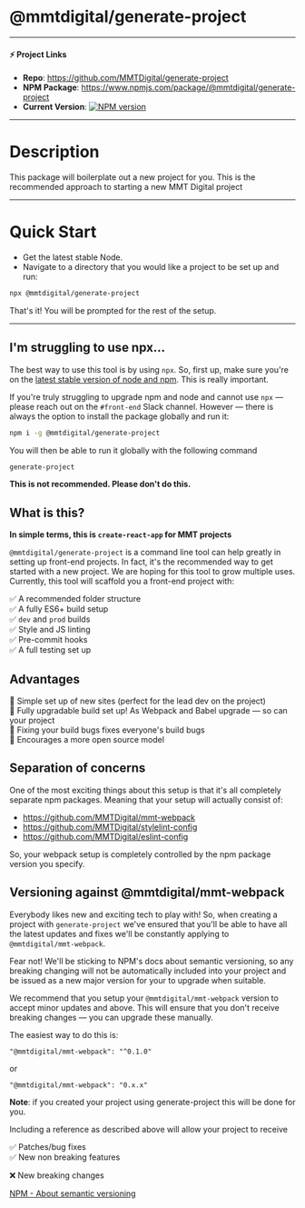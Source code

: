 # @mmtdigital/generate-project

---
#### ⚡️ Project Links ####
- **Repo**: https://github.com/MMTDigital/generate-project   
- **NPM Package**: https://www.npmjs.com/package/@mmtdigital/generate-project    
- **Current Version**:  [![NPM version][npm-image]][npm-url]
---

# Description
This package will boilerplate out a new project for you. This is the recommended approach to starting a new MMT Digital project

---
# Quick Start

- Get the latest stable Node.
- Navigate to a directory that you would like a project to be set up and run:

```bash
npx @mmtdigital/generate-project
```

That's it! You will be prompted for the rest of the setup.

---

## I'm struggling to use npx...
The best way to use this tool is by using `npx`. So, first up, make sure you're on the [latest stable version of node and npm](node-and-npm.md). This is really important.

If you're truly struggling to upgrade npm and node and cannot use `npx` — please reach out on the `#front-end` Slack channel. However — there is always the option to install the package globally and run it:

```bash
npm i -g @mmtdigital/generate-project
```

You will then be able to run it globally with the following command

```bash
generate-project
```

**This is not recommended. Please don't do this.**


## What is this?

**In simple terms, this is `create-react-app` for MMT projects**

`@mmtdigital/generate-project` is a command line tool can help greatly in setting up front-end projects. In fact, it's the recommended way to get started with a new project. We are hoping for this tool to grow multiple uses. Currently, this tool will scaffold you a front-end project with:

✅ A recommended folder structure  
✅ A fully ES6+ build setup  
✅ `dev` and `prod` builds  
✅ Style and JS linting  
✅ Pre-commit hooks  
✅ A full testing set up  

## Advantages

🎉  Simple set up of new sites (perfect for the lead dev on the project)  
🎉  Fully upgradable build set up! As Webpack and Babel upgrade — so can your project  
🎉  Fixing your build bugs fixes everyone's build bugs  
🎉  Encourages a more open source model  

## Separation of concerns

One of the most exciting things about this setup is that it's all completely separate npm packages. Meaning that your setup will actually consist of:

* https://github.com/MMTDigital/mmt-webpack
* https://github.com/MMTDigital/stylelint-config
* https://github.com/MMTDigital/eslint-config

So, your webpack setup is completely controlled by the npm package version you specify.

## Versioning against @mmtdigital/mmt-webpack

Everybody likes new and exciting tech to play with! So, when creating a project with `generate-project` we've ensured that you'll be able to have all the latest updates and fixes we'll be constantly applying to `@mmtdigital/mmt-webpack`. 

Fear not! We'll be sticking to NPM's docs about semantic versioning, so any breaking changing will not be automatically included into your project and be issued as a new major version for your to upgrade when suitable. 

We recommend that you setup your `@mmtdigital/mmt-webpack` version to accept minor updates and above. This will ensure that you don't receive breaking changes — you can upgrade these manually.

The easiest way to do this is:

```
"@mmtdigital/mmt-webpack": "^0.1.0"
```

or

```
"@mmtdigital/mmt-webpack": "0.x.x"
```

**Note**: if you created your project using generate-project this will be done for you.

Including a reference as described above will allow your project to receive

✅ Patches/bug fixes  
✅ New non breaking features  

❌ New breaking changes

[NPM - About semantic versioning](https://docs.npmjs.com/about-semantic-versioning)

[npm-image]: https://img.shields.io/npm/v/@mmtdigital/generate-project.svg?style=flat-square
[npm-url]: https://www.npmjs.com/package/@mmtdigital/generate-project
